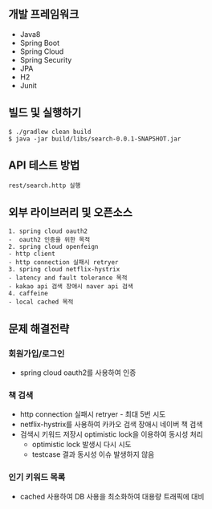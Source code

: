 ## 개발 프레임워크
- Java8
- Spring Boot
- Spring Cloud
- Spring Security
- JPA
- H2
- Junit


## 빌드 및 실행하기
```
$ ./gradlew clean build
$ java -jar build/libs/search-0.0.1-SNAPSHOT.jar
```

## API 테스트 방법
```
rest/search.http 실행 
```
## 외부 라이브러리 및 오픈소스
 ```
1. spring cloud oauth2
 -  oauth2 인증을 위한 목적
2. spring cloud openfeign
 - http client
 - http connection 실패시 retryer
3. spring cloud netflix-hystrix
 - latency and fault tolerance 목적
 - kakao api 검색 장애시 naver api 검색
4. caffeine
 - local cached 목적 

 ```
## 문제 해결전략
### 회원가입/로그인
 - spring cloud oauth2를 사용하여 인증 
### 책 검색
 - http connection 실패시 retryer - 최대 5번 시도 
 - netflix-hystrix를 사용하여 카카오 검색 장애시 네이버 책 검색
 - 검색시 키워드 저장시 optimistic lock을 이용하여 동시성 처리
   -  optimistic lock 발생시 다시 시도
   -  testcase 결과 동시성 이슈 발생하지 않음  
### 인기 키워드 목록
 - cached 사용하여 DB 사용을 최소화하여 대용량 트래픽에 대비
